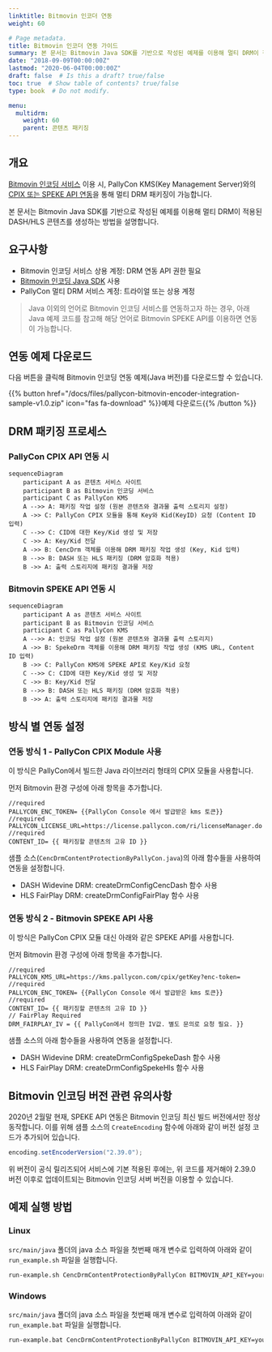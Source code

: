 ```yaml
---
linktitle: Bitmovin 인코더 연동
weight: 60

# Page metadata.
title: Bitmovin 인코더 연동 가이드
summary: 본 문서는 Bitmovin Java SDK를 기반으로 작성된 예제를 이용해 멀티 DRM이 적용된 DASH/HLS 콘텐츠를 생성하는 방법을 설명합니다.
date: "2018-09-09T00:00:00Z"
lastmod: "2020-06-04T00:00:00Z"
draft: false  # Is this a draft? true/false
toc: true  # Show table of contents? true/false
type: book  # Do not modify.

menu:
  multidrm:
    weight: 60
    parent: 콘텐츠 패키징
---
```


## 개요

[Bitmovin 인코딩 서비스](https://bitmovin.com/encoding-service) 이용 시, PallyCon KMS(Key Management Server)와의 [CPIX 또는 SPEKE API 연동](../cpix-api)을 통해 멀티 DRM 패키징이 가능합니다.

본 문서는 Bitmovin Java SDK를 기반으로 작성된 예제를 이용해 멀티 DRM이 적용된 DASH/HLS 콘텐츠를 생성하는 방법을 설명합니다.

## 요구사항

- Bitmovin 인코딩 서비스 상용 계정: DRM 연동 API 권한 필요
- [Bitmovin 인코딩 Java SDK](https://github.com/bitmovin/bitmovin-api-sdk-java) 사용
- PallyCon 멀티 DRM 서비스 계정: 트라이얼 또는 상용 계정

> Java 이외의 언어로 Bitmovin 인코딩 서비스를 연동하고자 하는 경우, 아래 Java 예제 코드를 참고해 해당 언어로 Bitmovin SPEKE API를 이용하면 연동이 가능합니다.

## 연동 예제 다운로드

다음 버튼을 클릭해 Bitmovin 인코딩 연동 예제(Java 버전)를 다운로드할 수 있습니다.

{{% button href="/docs/files/pallycon-bitmovin-encoder-integration-sample-v1.0.zip" icon="fas fa-download" %}}예제  다운로드{{% /button %}}

## DRM 패키징 프로세스

### PallyCon CPIX API 연동 시

```mermaid
sequenceDiagram
    participant A as 콘텐츠 서비스 사이트
    participant B as Bitmovin 인코딩 서비스
    participant C as PallyCon KMS
    A -->> A: 패키징 작업 설정 (원본 콘텐츠와 결과물 출력 스토리지 설정)
	A ->> C: PallyCon CPIX 모듈을 통해 Key와 Kid(KeyID) 요청 (Content ID 입력)
	C -->> C: CID에 대한 Key/Kid 생성 및 저장
	C ->> A: Key/Kid 전달
    A ->> B: CencDrm 객체를 이용해 DRM 패키징 작업 생성 (Key, Kid 입력)
    B -->> B: DASH 또는 HLS 패키징 (DRM 암호화 적용)
    B ->> A: 출력 스토리지에 패키징 결과물 저장
```

### Bitmovin SPEKE API 연동 시

```mermaid
sequenceDiagram
    participant A as 콘텐츠 서비스 사이트
    participant B as Bitmovin 인코딩 서비스
    participant C as PallyCon KMS
    A -->> A: 인코딩 작업 설정 (원본 콘텐츠와 결과물 출력 스토리지)
	A ->> B: SpekeDrm 객체를 이용해 DRM 패키징 작업 생성 (KMS URL, Content ID 입력)
	B ->> C: PallyCon KMS에 SPEKE API로 Key/Kid 요청
	C -->> C: CID에 대한 Key/Kid 생성 및 저장
	C ->> B: Key/Kid 전달
    B -->> B: DASH 또는 HLS 패키징 (DRM 암호화 적용)
    B ->> A: 출력 스토리지에 패키징 결과물 저장
```

## 방식 별 연동 설정

### 연동 방식 1 - PallyCon CPIX Module 사용

이 방식은 PallyCon에서 빌드한 Java 라이브러리 형태의 CPIX 모듈을 사용합니다.

먼저 Bitmovin 환경 구성에 아래 항목을 추가합니다.

```
//required
PALLYCON_ENC_TOKEN= {{PallyCon Console 에서 발급받은 kms 토큰}}
//required
PALLYCON_LICENSE_URL=https://license.pallycon.com/ri/licenseManager.do
//required
CONTENT_ID= {{ 패키징할 콘텐츠의 고유 ID }}
```

샘플 소스(`CencDrmContentProtectionByPallyCon.java`)의 아래 함수들을 사용하여 연동을 설정합니다.

- DASH Widevine DRM: createDrmConfigCencDash 함수 사용  
- HLS FairPlay DRM: createDrmConfigFairPlay 함수 사용 

### 연동 방식 2 - Bitmovin SPEKE API 사용

이 방식은 PallyCon CPIX 모듈 대신 아래와 같은 SPEKE API를 사용합니다.

먼저 Bitmovin 환경 구성에 아래 항목을 추가합니다.

```
//required
PALLYCON_KMS_URL=https://kms.pallycon.com/cpix/getKey?enc-token=
//required
PALLYCON_ENC_TOKEN= {{PallyCon Console 에서 발급받은 kms 토큰}}
//required
CONTENT_ID= {{ 패키징할 콘텐츠의 고유 ID }}
// FairPlay Required
DRM_FAIRPLAY_IV = {{ PallyCon에서 정의한 IV값. 별도 문의로 요청 필요. }} 
```

샘플 소스의 아래 함수들을 사용하여 연동을 설정합니다.

- DASH Widevine DRM: createDrmConfigSpekeDash 함수 사용
- HLS FairPlay DRM: createDrmConfigSpekeHls 함수 사용

## Bitmovin 인코딩 버전 관련 유의사항

2020년 2월말 현재, SPEKE API 연동은 Bitmovin 인코딩 최신 빌드 버전에서만 정상 동작합니다. 이를 위해 샘플 소스의 `CreateEncoding` 함수에 아래와 같이 버전 설정 코드가 추가되어 있습니다.

```java
encoding.setEncoderVersion("2.39.0");
```

위 버전이 공식 릴리즈되어 서비스에 기본 적용된 후에는, 위 코드를 제거해야 2.39.0 버전 이후로 업데이트되는 Bitmovin 인코딩 서버 버전을 이용할 수 있습니다.

## 예제 실행 방법

### Linux

`src/main/java` 폴더의 java 소스 파일을 첫번째 매개 변수로 입력하여 아래와 같이 `run_example.sh` 파일을 실행합니다.

```bash
run-example.sh CencDrmContentProtectionByPallyCon BITMOVIN_API_KEY=your-api-key HTTP_INPUT_HOST=my-storage.biz
```

### Windows

`src/main/java` 폴더의 java 소스 파일을 첫번째 매개 변수로 입력하여 아래와 같이 `run_example.bat` 파일을 실행합니다.

```bash
run-example.bat CencDrmContentProtectionByPallyCon BITMOVIN_API_KEY=your-api-key HTTP_INPUT_HOST=my-storage.biz
```
